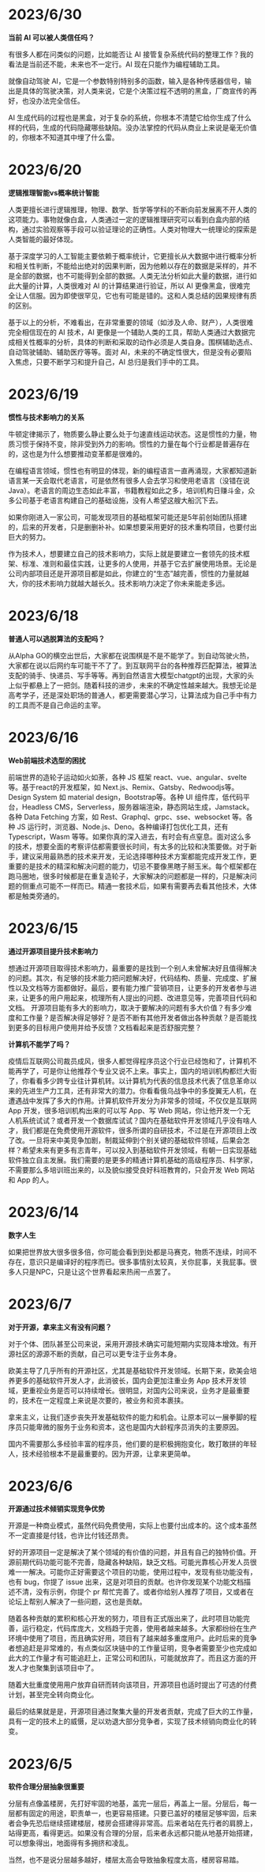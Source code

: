 # 2023/6/30

**当前 AI 可以被人类信任吗？**

有很多人都在问类似的问题，比如能否让 AI 接管复杂系统代码的整理工作？我的看法是当前还不能，未来也不一定行。AI 现在只能作为编程辅助工具。

就像自动驾驶 AI，它是一个参数特别特别多的函数，输入是各种传感器信号，输出是具体的驾驶决策，对人类来说，它是个决策过程不透明的黑盒，厂商宣传的再好，也没办法完全信任。

AI 生成代码的过程也是黑盒，对于复杂的系统，你根本不清楚它给你生成了什么样的代码，生成的代码隐藏哪些缺陷。没办法掌控的代码从商业上来说是毫无价值的，你根本不知道其中埋了什么雷。

# 2023/6/20

**逻辑推理智能vs概率统计智能**

人类更擅长进行逻辑推理，物理、数学、哲学等学科的不断向前发展离不开人类的这项能力。事物就像白盒，人类通过一定的逻辑推理研究可以看到白盒内部的结构，通过实验观察等手段可以验证理论的正确性。人类对物理大一统理论的探索是人类智能的最好体现。

基于深度学习的人工智能主要依赖于概率统计，它更擅长从大数据中进行概率分析和相关性判断，不能给出绝对的因果判断，因为他赖以存在的数据是采样的，并不是全部的数据，也不可能得到全部的数据。人类无法分析如此大量的数据，进行如此大量的计算，人类很难对 AI 的计算结果进行验证，所以 AI 更像黑盒，很难完全让人信服。因为即使很罕见，它也有可能是错的。这和人类总结的因果规律有质的区别。

基于以上的分析，不难看出，在非常重要的领域（如涉及人命、财产），人类很难完全相信现在的 AI 技术，AI 更像是一个辅助人类的工具，帮助人类通过大数据完成相关性概率的分析，具体的判断和采取的动作必须是人类自身。围棋辅助选点、自动驾驶辅助、辅助医疗等等。面对 AI，未来的不确定性很大，但是没有必要陷入焦虑，只要不断学习和提升自己，AI 总归是我们手中的工具。

# 2023/6/19

**惯性与技术影响力的关系**

牛顿定律揭示了，物质要么静止要么处于匀速直线运动状态。这是惯性的力量，物质习惯于保持不变，除非受到外力的影响。惯性的力量在每个行业都是普遍存在的，这也是为什么想要推动变革都是很难的。

在编程语言领域，惯性也有明显的体现，新的编程语言一直再涌现，大家都知道新语言某一天会取代老语言，可是依然有很多人会去学习和使用老语言（没错在说 Java）。老语言的周边生态如此丰富，书籍教程如此之多，培训机构日赚斗金，众多公司基于老语言构建自己的基础设施，没有人希望这艘大船沉下去。

如果你刚进入一家公司，可能发现项目的基础框架可能还是5年前创始团队搭建的，后来的开发者，只是删删补补。如果想要采用更好的技术重构项目，也要付出巨大的努力。

作为技术人，想要建立自己的技术影响力，实际上就是要建立一套领先的技术框架、标准、准则和最佳实践，让更多的人使用，并基于它去扩展使用场景。无论是公司内部项目还是开源项目都是如此，你建立的“生态”越完善，惯性的力量就越大，你的技术影响力就越大越长久。技术影响力决定了你未来能走多远。

# 2023/6/18

**普通人可以逃脱算法的支配吗？**

从Alpha GO的横空出世后，大家都在说围棋是不是不能学了。到自动驾驶火热，大家都在说以后网约车可能干不了了。到互联网平台的各种推荐匹配算法，被算法支配的骑手、快递员、写手等等。再到自然语言大模型chatgpt的出现，大家的头上似乎都悬上了一把剑。随着科技的进步，未来的不确定性越来越大。我想无论是高考学子，还是深处职场的普通人，都更需要潜心学习，让算法成为自己手中有力的工具而不是自己命运的主宰。

# 2023/6/16

**Web前端技术选型的困扰**

前端世界的造轮子运动如火如荼，各种 JS 框架 react、vue、angular、svelte等。基于react的开发框架，如 Next.js、Remix、Gatsby、Redwoodjs等。Design System 如 material design，Bootstrap等。各种 UI 组件库，低代码平台，Headless CMS，Serverless，服务器端渲染，静态网站生成，Jamstack。各种 Data Fetching 方案，如 Rest、Graphql、grpc、sse、websocket 等。各种 JS 运行时，浏览器、Node.js、Deno。各种编译打包优化工具，还有 Typescript，Wasm 等等。如果你真的深入进去，有时会有点窒息。面对这么多的技术，想要全面的考察评估都需要很长时间，有太多的比较和决策要做。对于新手，建议采用最熟悉的技术来开发，无论选择哪种技术方案都能完成开发工作，更重要的是技术的精深和解决问题的能力，切忌不要像黑瞎子掰玉米。每个框架都在跑马圈地，很多时候都是在重复造轮子，大家解决的问题都是一样的，只是解决问题的侧重点可能不一样而已。精通一套技术后，如果有需要再去看其他技术，大体都是触类旁通的。

# 2023/6/15

**通过开源项目提升技术影响力**

想通过开源项目取得技术影响力，最重要的是找到一个别人未曾解决好且值得解决的问题。其次，有足够的技术能力把问题解决好，代码结构、质量、完成度、扩展性以及文档等方面都做好。最后，要有能力推广营销项目，让更多的开发者参与进来，让更多的用户用起来，梳理所有人提出的问题、改进意见等，完善项目代码和文档。
开源项目能有多大的影响力，取决于要解决的问题有多大价值？有多少难度和工作量？是否解决得足够好？是否不断有其他开发者做出各种贡献？是否能找到更多的目标用户使用并给予反馈？文档看起来是否舒服完整？

**计算机不能学了吗？**

疫情后互联网公司裁员成风，很多人都觉得程序员这个行业已经饱和了，计算机不能再学了，可是你让他推荐个专业又说不上来。事实上，国内的培训机构都烂大街了，你看看多少跨专业往计算机转。以计算机为代表的信息技术代表了信息革命以来的先进生产力工具，还有非常大的潜力。你看看俄乌战争中的多旋翼无人机，在遭遇战中发挥了多大的作用。计算机软件开发分为非常多的领域，不仅仅是互联网 App 开发，很多培训机构出来的可以写 App、写 Web 网站，你让他开发一个无人机系统试试？或者开发一个数据库试试？国内在基础软件开发领域几乎没有啥人才，我们都是在免费使用开源软件，很多所谓的自研技术，不过是在开源项目上改了改。一旦将来中美竞争加剧，制裁延伸到个别关键的基础软件领域，后果会怎样？希望未来有更多有志青年，可以投入到基础软件开发领域，有朝一日实现基础软件独立自主发展。我们需要的是更多的精通计算机基础的高级程序员、科学家，不需要那么多培训班出来的，以及貌似接受良好科班教育的，只会开发 Web 网站 和 App 的人。

# 2023/6/14

**数字人生**

如果把世界放大很多很多倍，你可能会看到到处都是马赛克，物质不连续，时间不存在，意识只是编译好的程序而已。很多事情别太较真，关你屁事，关我屁事。很多人只是NPC，只是让这个世界看起来热闹一点罢了。

# 2023/6/7

**对于开源，拿来主义有没有问题？**

对于个体、团队甚至公司来说，采用开源技术确实可能短期内实现降本增效。有开源社区的源源不断的贡献，自己可以更专注于业务本身。

欧美主导了几乎所有的开源社区，尤其是基础软件开发领域。长期下来，欧美会培养更多的基础软件开发人才，此消彼长，国内会更加注重业务 App 技术开发领域，更重视业务是否可以持续增长。很明显，对国内公司来说，业务才是最重要的，技术在一定程度上来说是次要的，被业务和资本裹挟。

拿来主义，让我们逐步丧失开发基础软件的能力和机会。让原本可以一展拳脚的程序员只能卑微的服务于业务和资本，这也是国内大龄程序员消失的主要原因。

国内不需要那么多经验丰富的程序员，他们要的是积极拥抱变化，敢打敢拼的年轻人，技术经验根本不是最重要的。因为开源，让拿来更简单。

# 2023/6/6

**开源通过技术倾销实现竞争优势**

开源是一种商业模式，虽然代码免费使用，实际上也要付出成本的。这个成本虽然不一定直接是付钱，也许比付钱还昂贵。

好的开源项目一定是解决了某个领域的有价值的问题，并且有自己的独特价值。开源前期代码功能可能不完善，隐藏各种缺陷，缺乏文档。可能光靠核心开发人员很难一一解决。可能你正好需要这个项目的功能，使用过程中，发现有些功能没有，也有 bug，你提了 issue 出来，这是对项目的贡献。也许你发现某个功能文档描述不清，没有示例，你提个 pr 帮忙完善了。或者你给别人推荐了项目，又或者在论坛上帮别人解决了一些问题，这也是贡献。

随着各种贡献的累积和核心开发的努力，项目有正式版出来了，此时项目功能完善，运行稳定，代码库庞大，文档趋于完善，使用者越来越多。大家都纷纷在生产环境中使用了项目，而且确实好用，项目有了越来越多重度用户。此时后来的竞争者想追赶是非常难的，有点类似区块链中的工作量证明，竞争者需要至少也完成如此大的工作量才有可能追赶上，正常公司和团队，可能就放弃了。而且这方面的开发人才也聚集到该项目中了。

随着大批重度使用用户放弃自研而转向该项目，开源项目也适时提出了可选的付费计划，甚至完全转向商业化。

最后的结果就是是，开源项目通过聚集大量的开发者贡献，完成了巨大的工作量，具有一定的技术上的威慑，足以劝退大部分竞争者，实现了技术倾销向商业化的转变。

# 2023/6/5

**软件合理分层抽象很重要**

分层有点像盖楼房，先打好牢固的地基，盖完一层后，再盖上一层。分层后，每一层都有固定的用途，职责单一，也更容易搭建。只要已盖好的楼层足够牢固，后来者会争先恐后继续搭建楼层，楼房会搭建得非常高。后来者站在先行者的肩膀上，站得更高，看得更远。如果没有合理的分层，后来者永远都只能从地基开始搭建，可以想象得出，地面得有多拥挤和凌乱。

当然，也不是说分层越多越好，楼层太高会导致抽象程度太高，楼房容易踏。